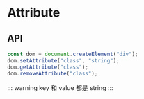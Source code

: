 # Attribute

## API

```js
const dom = document.createElement("div");
dom.setAttribute("class", "string");
dom.getAttribute("class");
dom.removeAttribute("class");
```

::: warning
key 和 value 都是 string
:::
